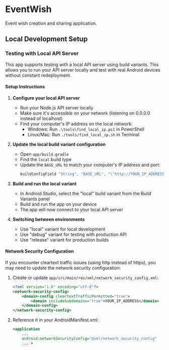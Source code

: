 # EventWish

Event wish creation and sharing application.

## Local Development Setup

### Testing with Local API Server

This app supports testing with a local API server using build variants. This allows you to run your API server locally and test with real Android devices without constant redeployment.

#### Setup Instructions

1. **Configure your local API server**
   - Run your Node.js API server locally
   - Make sure it's accessible on your network (listening on 0.0.0.0 instead of localhost)
   - Find your computer's IP address on the local network:
     - Windows: Run `.\tools\find_local_ip.ps1` in PowerShell
     - Linux/Mac: Run `./tools/find_local_ip.sh` in Terminal

2. **Update the local build variant configuration**
   - Open `app/build.gradle`
   - Find the `local` build type
   - Update the `BASE_URL` to match your computer's IP address and port:
     ```groovy
     buildConfigField "String", "BASE_URL", "\"http://YOUR_IP_ADDRESS:PORT/api/\""
     ```

3. **Build and run the local variant**
   - In Android Studio, select the "local" build variant from the Build Variants panel
   - Build and run the app on your device
   - The app will now connect to your local API server

4. **Switching between environments**
   - Use "local" variant for local development
   - Use "debug" variant for testing with production API
   - Use "release" variant for production builds

#### Network Security Configuration

If you encounter cleartext traffic issues (using http instead of https), you may need to update the network security configuration:

1. Create or update `app/src/main/res/xml/network_security_config.xml`:
   ```xml
   <?xml version="1.0" encoding="utf-8"?>
   <network-security-config>
       <domain-config cleartextTrafficPermitted="true">
           <domain includeSubdomains="true">YOUR_IP_ADDRESS</domain>
       </domain-config>
   </network-security-config>
   ```

2. Reference it in your AndroidManifest.xml:
   ```xml
   <application
       ...
       android:networkSecurityConfig="@xml/network_security_config"
       ... >
   ```
